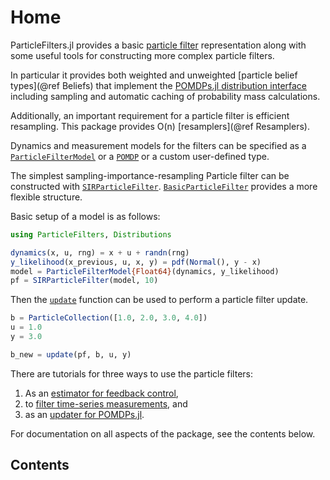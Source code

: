 # Home

ParticleFilters.jl provides a basic [particle filter](https://en.wikipedia.org/wiki/Particle_filter) representation along with some useful tools for constructing more complex particle filters.

In particular it provides both weighted and unweighted [particle belief types](@ref Beliefs) that implement the [POMDPs.jl distribution interface](http://juliapomdp.github.io/POMDPs.jl/latest/interfaces.html#Distributions-1) including sampling and automatic caching of probability mass calculations.

Additionally, an important requirement for a particle filter is efficient resampling. This package provides O(n) [resamplers](@ref Resamplers).

Dynamics and measurement models for the filters can be specified as a [`ParticleFilterModel`](@ref) or a [`POMDP`](https://github.com/JuliaPOMDP/POMDPs.jl) or a custom user-defined type.

The simplest sampling-importance-resampling Particle filter can be constructed with [`SIRParticleFilter`](@ref). [`BasicParticleFilter`](@ref) provides a more flexible structure.

Basic setup of a model is as follows:
```julia
using ParticleFilters, Distributions

dynamics(x, u, rng) = x + u + randn(rng)
y_likelihood(x_previous, u, x, y) = pdf(Normal(), y - x)
model = ParticleFilterModel{Float64}(dynamics, y_likelihood)
pf = SIRParticleFilter(model, 10)
```
Then the [`update`](@ref) function can be used to perform a particle filter update.
```julia
b = ParticleCollection([1.0, 2.0, 3.0, 4.0])
u = 1.0
y = 3.0

b_new = update(pf, b, u, y)
```

There are tutorials for three ways to use the particle filters:
1. As an [estimator for feedback control](https://github.com/JuliaPOMDP/ParticleFilters.jl/notebooks/Using-a-Particle-Filter-for-Feedback-Control.ipynb),
2. to [filter time-series measurements](https://github.com/JuliaPOMDP/ParticleFilters.jl/notebooks/Filtering-a-Trajectory-or-Data-Series.ipynb), and
3. as an [updater for POMDPs.jl](https://github.com/JuliaPOMDP/ParticleFilters.jl/notebooks/Using-a-Particle-Filter-with-POMDPs-jl.ipynb).

For documentation on all aspects of the package, see the contents below.

## Contents

```@contents
```

